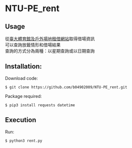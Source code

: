 # NTU-PE_rent
## Usage
從[臺大體育館及戶外場地租借網站](https://pe.ntu.edu.tw/rent/#/)取得借場資訊   
可以查詢放籤情形和借場結果  
查詢的方式分為兩種：以星期查詢或以日期查詢  

## Installation:
Download code:
```
$ git clone https://github.com/b04902009/NTU-PE_rent.git
```
Package required:
```
$ pip3 install requests datetime 
```

## Execution
Run:
```
$ python3 rent.py
```
  

